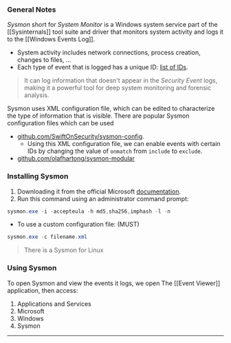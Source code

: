 ### General Notes

_Sysmon_ short for _System Monitor_ is a Windows system service part of the [[Sysinternals]] tool suite and driver that monitors system activity and logs it to the [[Windows Events Log]].
- System activity includes network connections, process creation, changes to files, ...
- Each type of event that is logged has a unique ID: [list of IDs](https://learn.microsoft.com/en-us/sysinternals/downloads/sysmon#events).

> It can log information that doesn't appear in the *Security Event* logs, making it a powerful tool for deep system monitoring and forensic analysis.

Sysmon uses XML configuration file, which can be edited to characterize the type of information that is visible. There are popular Sysmon configuration files which can be used
- [github.com/SwiftOnSecurity/sysmon-config](https://github.com/SwiftOnSecurity/sysmon-config).
    - Using this XML configuration file, we can enable events with certain IDs by changing the value of `onmatch` from `include` to `exclude`.
- [github.com/olafhartong/sysmon-modular](https://github.com/olafhartong/sysmon-modular)

### Installing Sysmon

1. Downloading it from the official Microsoft [documentation](https://docs.microsoft.com/en-us/sysinternals/downloads/sysmon).
2. Run this command using an administrator command prompt:
```powershell
sysmon.exe -i -accepteula -h md5,sha256,imphash -l -n
```

- To use a custom configuration file: (MUST)
```powershell
sysmon.exe -c filename.xml
```

> There is a Sysmon for Linux

### Using Sysmon

To open Sysmon and view the events it logs, we open The [[Event Viewer]] application, then access:
1. Applications and Services
2. Microsoft
3. Windows
4. Sysmon

---